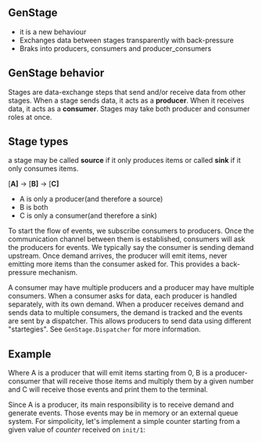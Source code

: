 GenStage
----
* it is a new behaviour
* Exchanges data between stages transparently with back-pressure
* Braks into producers, consumers and producer_consumers


GenStage behavior
----

Stages are data-exchange steps that send and/or receive data from
other stages.
When a stage sends data, it acts as a **producer**. When it receives data, it acts as a **consumer**. Stages may take both producer and consumer roles at once.

Stage types
-----
a stage may be called **source** if it only produces items
or called **sink** if it only consumes items.

[**A]** -> [**B]** -> [**C]**

- A is only a producer(and therefore a source)
- B is both
- C is only a consumer(and therefore a sink)

To start the flow of events, we subscribe consumers to producers.
Once the communication channel between them is established, consumers will
ask the producers for events. We typically say the consumer is sending
demand upstream. Once demand arrives, the producer will emit items, never
emitting more items than the consumer asked for. This provides a 
back-pressure mechanism.

A consumer may have multiple producers and a producer may have multiple
consumers. When a consumer asks for data, each producer is handled
separately, with its own demand. When a producer receives demand and sends
data to multiple consumers, the demand is tracked and the events are sent
by a dispatcher. This allows producers to send data using different 
"startegies". See `GenStage.Dispatcher` for more information.




Example
----
Where A is a producer that will emit items starting from 0, 
B is a producer-consumer that will receive those items and multiply
them by a given number
and C will receive those events and print them to the terminal.

Since A is a producer, its main responsibility is to receive demand and generate events. Those events may be in memory or an external 
queue system. For simpolicity, let's implement a simple counter starting from a given value of *counter* received on `init/1`:

